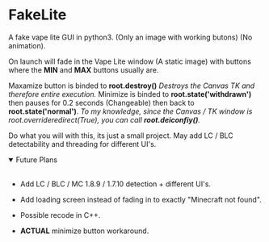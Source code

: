 # FakeLite
A fake vape lite GUI in python3. (Only an image with working butons) (No animation).

On launch will fade in the Vape Lite window (A static image) with buttons where the **MIN** and **MAX** buttons usually are.

Maxamize button is binded to **root.destroy()** _Destroys the Canvas TK and therefore entire execution._
Minimize is binded to **root.state('withdrawn')** then pauses for 0.2 seconds (Changeable) then back to **root.state('normal')**. _To my knowledge, since the Canvas / TK window is root.overrideredirect(True), you can call **root.deiconfiy()**._

Do what you will with this, its just a small project. May add LC / BLC detectability and threading for different UI's.

<details open>
<summary>Future Plans</summary>
<br>

- Add LC / BLC / MC 1.8.9 / 1.7.10 detection + different UI's.
  
- Add loading screen instead of fading in to exactly "Minecraft not found".
  
- Possible recode in C++.
  
- **ACTUAL** minimize button workaround.
</details>

